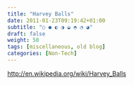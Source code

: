 ```yaml
---
title: "Harvey Balls"
date: 2011-01-23T09:19:42+01:00
subtitle: "○ ● ◐ ◑ ◒ ◓ ◔ ◕"
draft: false
weight: 50
tags: [miscellaneous, old blog]
categories: [Non-Tech]
---
```


http://en.wikipedia.org/wiki/Harvey_Balls